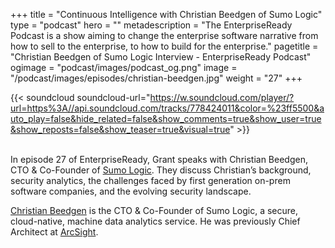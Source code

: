 +++
title = "Continuous Intelligence with Christian Beedgen of Sumo Logic"
type = "podcast"
hero = ""
metadescription = "The EnterpriseReady Podcast is a show aiming to change the enterprise software narrative from how to sell to the enterprise, to how to build for the enterprise."
pagetitle = "Christian Beedgen of Sumo Logic Interview - EnterpriseReady Podcast"
ogimage = "podcast/images/podcast_og.png"
image = "/podcast/images/episodes/christian-beedgen.jpg"
weight = "27"
+++

{{< soundcloud soundcloud-url="https://w.soundcloud.com/player/?url=https%3A//api.soundcloud.com/tracks/778424011&color=%23ff5500&auto_play=false&hide_related=false&show_comments=true&show_user=true&show_reposts=false&show_teaser=true&visual=true" >}}

\
In episode 27 of EnterpriseReady, Grant speaks with Christian Beedgen, CTO & Co-Founder of [Sumo Logic](https://www.sumologic.com/). They discuss Christian’s background, security analytics, the challenges faced by first generation on-prem software companies, and the evolving security landscape.

[Christian Beedgen](https://twitter.com/raychaser) is the CTO & Co-Founder of Sumo Logic, a secure, cloud-native, machine data analytics service. He was previously Chief Architect at [ArcSight](https://www.microfocus.com/en-us/products/siem-security-information-event-management/overview).

